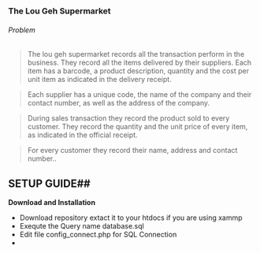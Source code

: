 ### The Lou Geh Supermarket

###### Problem
> The lou geh supermarket records all the transaction perform in the business. They record all the items delivered by their suppliers. Each item has a barcode, a product description, quantity and the cost per unit item as indicated in the delivery receipt.

> Each supplier has a unique code, the name of the company and their contact number, as well as the address of the company.

> During sales transaction they record the product sold to every customer. They record the quantity and the unit price of every item, as indicated in the official receipt.

> For every customer they record their name, address and contact number..

## SETUP GUIDE##
**Download and Installation**
- Download repository extact it to your htdocs if you are using xammp
- Exequte the Query name database.sql
- Edit file config_connect.php for SQL Connection
- 
